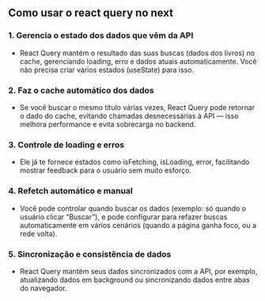 ## Como usar o react query no next

### 1. Gerencia o estado dos dados que vêm da API

 - React Query mantém o resultado das suas buscas (dados dos livros) no cache, gerenciando loading, erro e dados atuais automaticamente. Você não precisa criar vários estados (useState) para isso.

### 2. Faz o cache automático dos dados

 - Se você buscar o mesmo título várias vezes, React Query pode retornar o dado do cache, evitando chamadas desnecessárias à API — isso melhora performance e evita sobrecarga no backend.

### 3. Controle de loading e erros

 - Ele já te fornece estados como isFetching, isLoading, error, facilitando mostrar feedback para o usuário sem muito esforço.

### 4. Refetch automático e manual

 - Você pode controlar quando buscar os dados (exemplo: só quando o usuário clicar “Buscar”), e pode configurar para refazer buscas automaticamente em vários cenários (quando a página ganha foco, ou a rede volta).

### 5. Sincronização e consistência de dados

 - React Query mantém seus dados sincronizados com a API, por exemplo, atualizando dados em background ou sincronizando dados entre abas do navegador.
